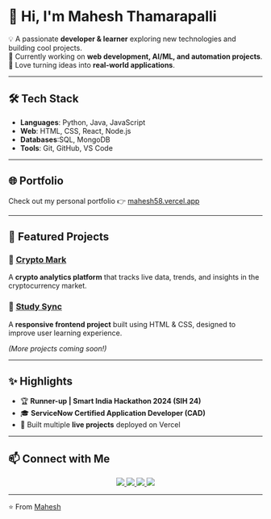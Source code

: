 # 👋 Hi, I'm Mahesh Thamarapalli

💡 A passionate **developer & learner** exploring new technologies and building cool projects.  
🌱 Currently working on **web development, AI/ML, and automation projects**.  
🚀 Love turning ideas into **real-world applications**.  

---

## 🛠️ Tech Stack
- **Languages**: Python, Java, JavaScript  
- **Web**: HTML, CSS, React, Node.js  
- **Databases**:SQL, MongoDB  
- **Tools**: Git, GitHub, VS Code

---

## 🌐 Portfolio
Check out my personal portfolio 👉 [mahesh58.vercel.app](https://mahesh58.vercel.app/)  

---

## 📌 Featured Projects
### 🔹 [Crypto Mark](https://cryptomark-henna.vercel.app/)  
A **crypto analytics platform** that tracks live data, trends, and insights in the cryptocurrency market.  

### 🔹 [Study Sync](https://study-sync-frontend-one.vercel.app/)  
A **responsive frontend project** built using HTML & CSS, designed to improve user learning experience.  

*(More projects coming soon!)*  

---

## ✨ Highlights
- 🏆 **Runner-up | Smart India Hackathon 2024 (SIH 24)**  
- 🎓 **ServiceNow Certified Application Developer (CAD)**  
- 🌟 Built multiple **live projects** deployed on Vercel

---

## 📫 Connect with Me
<p align="center">
  <a href="https://www.linkedin.com/in/mahesh-thamarapalli-16502725a/">
    <img src="https://img.shields.io/badge/LinkedIn-0A66C2?style=for-the-badge&logo=linkedin&logoColor=white" />
  </a>
  <a href="https://mahesh58.vercel.app/">
    <img src="https://img.shields.io/badge/Portfolio-FF5722?style=for-the-badge&logo=google-chrome&logoColor=white" />
  </a>
  <a href="https://leetcode.com/u/22A31A4258/">
    <img src="https://img.shields.io/badge/LeetCode-FFA116?style=for-the-badge&logo=leetcode&logoColor=white" />
  </a>
  <a href="mailto:mahesh11223.99@gmail.com">
    <img src="https://img.shields.io/badge/Email-D14836?style=for-the-badge&logo=gmail&logoColor=white" />
  </a>
</p>

---

⭐️ From [Mahesh](https://github.com/MaheshThamarapalli)
